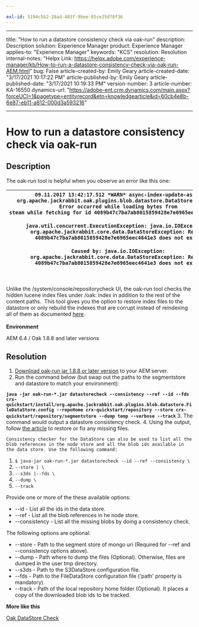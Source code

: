 ```yaml
---

exl-id: 5194c5b2-28ad-483f-9bee-85ce25d78f36
---
```

---
title: "How to run a datastore consistency check via oak-run"
description: Description
solution: Experience Manager
product: Experience Manager
applies-to: "Experience Manager"
keywords: "KCS"
resolution: Resolution
internal-notes: "Helpx Link: https://helpx.adobe.com/experience-manager/kb/How-to-run-a-datastore-consistency-check-via-oak-run-AEM.html"
bug: False
article-created-by: Emily Geary
article-created-date: "3/17/2021 10:17:22 PM"
article-published-by: Emily Geary
article-published-date: "3/17/2021 10:19:33 PM"
version-number: 3
article-number: KA-16550
dynamics-url: "https://adobe-ent.crm.dynamics.com/main.aspx?forceUCI=1&pagetype=entityrecord&etn=knowledgearticle&id=60cb4e8b-6e87-eb11-a812-000d3a593216"

---
# How to run a datastore consistency check via oak-run

## Description


The oak-run tool is helpful when you observe an error like this one:


| `09.11.2017 13:42:17.512 *WARN* async-index-update-async org.apache.jackrabbit.oak.plugins.blob.datastore.DataStoreBlobStore Error occurred while loading bytes from steam while fetching for id 4089b47c7ba7ab8015859428e7e6965eec4641e3#241`<br><br>`java.util.concurrent.ExecutionException: java.io.IOException: org.apache.jackrabbit.core.data.DataStoreException: Record 4089b47c7ba7ab8015859428e7e6965eec4641e3 does not exist`<br><br>`Caused by: java.io.IOException: org.apache.jackrabbit.core.data.DataStoreException: Record 4089b47c7ba7ab8015859428e7e6965eec4641e3 does not exist` |
| --- |



|  |
| --- |

<br>Unlike the /system/console/repositorycheck UI, the oak-run tool checks the hidden lucene index files under /oak: index in addition to the rest of the content paths.  This tool gives you the option to restore index files to the datastore or only rebuild the indexes that are corrupt instead of reindexing all of them as documented [here](https://helpx.adobe.com/experience-manager/kb/oak-blobstore-inconsistency-blobId.html).<br><br>
<b>Environment</b>

AEM 6.4 / Oak 1.8.8 and later versions


## Resolution


1. [Download oak-run jar 1.8.8 or later version](https://repo1.maven.org/maven2/org/apache/jackrabbit/oak-run/1.6.6/oak-run-1.6.6.jar) to your AEM server.
2. Run the command below (but swap out the paths to the segmentstore and datastore to match your environment):

<b>`java -jar oak-run-*.jar datastorecheck --consistency --ref --id --fds crx-quickstart/install/org.apache.jackrabbit.oak.plugins.blob.datastore.FileDataStore.config --repoHome crx-quickstart/repository --store crx-quickstart/repository/segmentstore --dump temp --verbose --track`</b>
3. The command would output a datastore consistency check.
4. Using the output, follow [the article](https://helpx.adobe.com/experience-manager/kb/oak-blobstore-inconsistency-blobId.html) to restore or fix any missing files.



    Consistency checker for the DataStore can also be used to list all the blob references in the node store and all the blob ids available in the data store. Use the following command:


1. `$ java-jar oak-run-*.jar datastorecheck --id --ref --consistency \`
2. `--store | \`
3. `--s3ds |--fds \`
4. `--dump \`
5. `--track`


Provide one or more of the these available options:

- --id - List all the ids in the data store.
- --ref - List all the blob references in he node store.
- --consistency - List all the missing blobs by doing a consistency check.


The following options are optional:

- --store - Path to the segment store of mongo uri (Required for --ref and --consistency options above).
- --dump - Path where to dump the files (Optional). Otherwise, files are dumped in the user tmp directory.
- --s3ds - Path to the S3DataStore configuration file.
- --fds - Path to the FileDataStore configuration file ('path' property is mandatory).
- --track - Path of the local repository home folder (Optional). It places a copy of the downloaded blob ids to be tracked.


<b>More like this</b>

[Oak DataStore Check](https://github.com/apache/jackrabbit-oak/tree/1.8/oak-run#oak-datastore-check)
